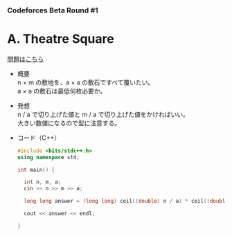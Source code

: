 ### Codeforces Beta Round #1

# A. Theatre Square

  [問題はこちら](https://codeforces.com/problemset/problem/1/A)
  
  
- 概要<br>
  n × m の敷地を、a × a の敷石ですべて覆いたい。<br>
  a × a の敷石は最低何枚必要か。
  
  
- 発想<br>
  n / a で切り上げた値と m / a で切り上げた値をかければいい。<br>
  大きい数値になるので型に注意する。

  
- コード（C++）

  ```cpp
  #include <bits/stdc++.h>
  using namespace std;

  int main() {

    int n, m, a;
    cin >> n >> m >> a;

    long long answer = (long long) ceil((double) n / a) * ceil((double) m / a);

    cout << answer << endl;

  }
  ```
    